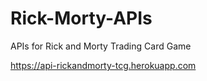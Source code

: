 # Rick-Morty-APIs
APIs for Rick and Morty Trading Card Game

https://api-rickandmorty-tcg.herokuapp.com
